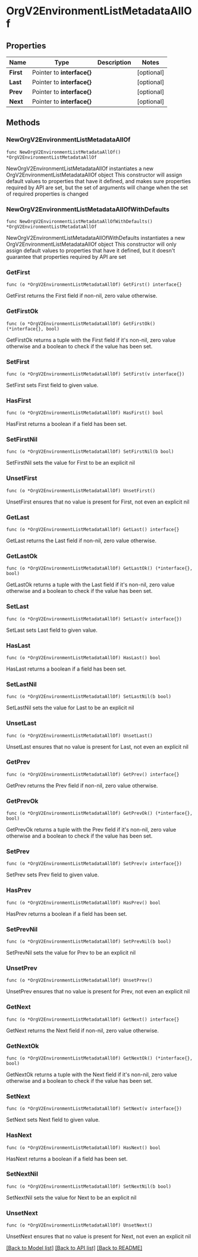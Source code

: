 # OrgV2EnvironmentListMetadataAllOf

## Properties

Name | Type | Description | Notes
------------ | ------------- | ------------- | -------------
**First** | Pointer to **interface{}** |  | [optional] 
**Last** | Pointer to **interface{}** |  | [optional] 
**Prev** | Pointer to **interface{}** |  | [optional] 
**Next** | Pointer to **interface{}** |  | [optional] 

## Methods

### NewOrgV2EnvironmentListMetadataAllOf

`func NewOrgV2EnvironmentListMetadataAllOf() *OrgV2EnvironmentListMetadataAllOf`

NewOrgV2EnvironmentListMetadataAllOf instantiates a new OrgV2EnvironmentListMetadataAllOf object
This constructor will assign default values to properties that have it defined,
and makes sure properties required by API are set, but the set of arguments
will change when the set of required properties is changed

### NewOrgV2EnvironmentListMetadataAllOfWithDefaults

`func NewOrgV2EnvironmentListMetadataAllOfWithDefaults() *OrgV2EnvironmentListMetadataAllOf`

NewOrgV2EnvironmentListMetadataAllOfWithDefaults instantiates a new OrgV2EnvironmentListMetadataAllOf object
This constructor will only assign default values to properties that have it defined,
but it doesn't guarantee that properties required by API are set

### GetFirst

`func (o *OrgV2EnvironmentListMetadataAllOf) GetFirst() interface{}`

GetFirst returns the First field if non-nil, zero value otherwise.

### GetFirstOk

`func (o *OrgV2EnvironmentListMetadataAllOf) GetFirstOk() (*interface{}, bool)`

GetFirstOk returns a tuple with the First field if it's non-nil, zero value otherwise
and a boolean to check if the value has been set.

### SetFirst

`func (o *OrgV2EnvironmentListMetadataAllOf) SetFirst(v interface{})`

SetFirst sets First field to given value.

### HasFirst

`func (o *OrgV2EnvironmentListMetadataAllOf) HasFirst() bool`

HasFirst returns a boolean if a field has been set.

### SetFirstNil

`func (o *OrgV2EnvironmentListMetadataAllOf) SetFirstNil(b bool)`

 SetFirstNil sets the value for First to be an explicit nil

### UnsetFirst
`func (o *OrgV2EnvironmentListMetadataAllOf) UnsetFirst()`

UnsetFirst ensures that no value is present for First, not even an explicit nil
### GetLast

`func (o *OrgV2EnvironmentListMetadataAllOf) GetLast() interface{}`

GetLast returns the Last field if non-nil, zero value otherwise.

### GetLastOk

`func (o *OrgV2EnvironmentListMetadataAllOf) GetLastOk() (*interface{}, bool)`

GetLastOk returns a tuple with the Last field if it's non-nil, zero value otherwise
and a boolean to check if the value has been set.

### SetLast

`func (o *OrgV2EnvironmentListMetadataAllOf) SetLast(v interface{})`

SetLast sets Last field to given value.

### HasLast

`func (o *OrgV2EnvironmentListMetadataAllOf) HasLast() bool`

HasLast returns a boolean if a field has been set.

### SetLastNil

`func (o *OrgV2EnvironmentListMetadataAllOf) SetLastNil(b bool)`

 SetLastNil sets the value for Last to be an explicit nil

### UnsetLast
`func (o *OrgV2EnvironmentListMetadataAllOf) UnsetLast()`

UnsetLast ensures that no value is present for Last, not even an explicit nil
### GetPrev

`func (o *OrgV2EnvironmentListMetadataAllOf) GetPrev() interface{}`

GetPrev returns the Prev field if non-nil, zero value otherwise.

### GetPrevOk

`func (o *OrgV2EnvironmentListMetadataAllOf) GetPrevOk() (*interface{}, bool)`

GetPrevOk returns a tuple with the Prev field if it's non-nil, zero value otherwise
and a boolean to check if the value has been set.

### SetPrev

`func (o *OrgV2EnvironmentListMetadataAllOf) SetPrev(v interface{})`

SetPrev sets Prev field to given value.

### HasPrev

`func (o *OrgV2EnvironmentListMetadataAllOf) HasPrev() bool`

HasPrev returns a boolean if a field has been set.

### SetPrevNil

`func (o *OrgV2EnvironmentListMetadataAllOf) SetPrevNil(b bool)`

 SetPrevNil sets the value for Prev to be an explicit nil

### UnsetPrev
`func (o *OrgV2EnvironmentListMetadataAllOf) UnsetPrev()`

UnsetPrev ensures that no value is present for Prev, not even an explicit nil
### GetNext

`func (o *OrgV2EnvironmentListMetadataAllOf) GetNext() interface{}`

GetNext returns the Next field if non-nil, zero value otherwise.

### GetNextOk

`func (o *OrgV2EnvironmentListMetadataAllOf) GetNextOk() (*interface{}, bool)`

GetNextOk returns a tuple with the Next field if it's non-nil, zero value otherwise
and a boolean to check if the value has been set.

### SetNext

`func (o *OrgV2EnvironmentListMetadataAllOf) SetNext(v interface{})`

SetNext sets Next field to given value.

### HasNext

`func (o *OrgV2EnvironmentListMetadataAllOf) HasNext() bool`

HasNext returns a boolean if a field has been set.

### SetNextNil

`func (o *OrgV2EnvironmentListMetadataAllOf) SetNextNil(b bool)`

 SetNextNil sets the value for Next to be an explicit nil

### UnsetNext
`func (o *OrgV2EnvironmentListMetadataAllOf) UnsetNext()`

UnsetNext ensures that no value is present for Next, not even an explicit nil

[[Back to Model list]](../README.md#documentation-for-models) [[Back to API list]](../README.md#documentation-for-api-endpoints) [[Back to README]](../README.md)


